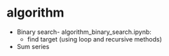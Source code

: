 # algorithm
* Binary search- algorithm_binary_search.ipynb: 
   * find target (using loop and recursive methods)
* Sum series
